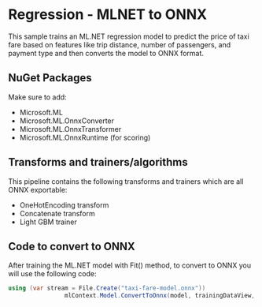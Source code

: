 # Regression - MLNET to ONNX

This sample trains an ML.NET regression model to predict the price of taxi fare based on features like trip distance, number of passengers, and payment type and then converts the model to ONNX format.
 
## NuGet Packages

Make sure to add:

- Microsoft.ML
- Microsoft.ML.OnnxConverter
- Microsoft.ML.OnnxTransformer
- Microsoft.ML.OnnxRuntime (for scoring)

## Transforms and trainers/algorithms

This pipeline contains the following transforms and trainers which are all ONNX exportable:

- OneHotEncoding transform
- Concatenate transform
- Light GBM trainer


## Code to convert to ONNX
After training the ML.NET model with Fit() method, to convert to ONNX you will use the following code:

```csharp
using (var stream = File.Create("taxi-fare-model.onnx"))
                mlContext.Model.ConvertToOnnx(model, trainingDataView, stream);
```